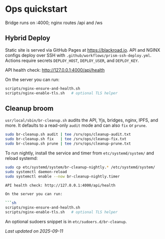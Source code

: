 # Ops quickstart
Bridge runs on :4000; nginx routes /api and /ws

## Hybrid Deploy

Static site is served via GitHub Pages at https://blackroad.io.
API and NGINX configs deploy over SSH with `.github/workflows/prism-ssh-deploy.yml`.
Actions require secrets `DEPLOY_HOST`, `DEPLOY_USER`, and `DEPLOY_KEY`.

API health check: http://127.0.0.1:4000/api/health

On the server you can run:

```sh
scripts/nginx-ensure-and-health.sh
scripts/nginx-enable-tls.sh   # optional TLS helper
```

## Cleanup broom

`usr/local/sbin/br-cleanup.sh` audits the API, Yjs, bridges, nginx, IPFS, and more. It defaults to a read-only `audit` mode and can also `fix` or `prune`.

```sh
sudo br-cleanup.sh audit | tee /srv/ops/cleanup-audit.txt
sudo br-cleanup.sh fix   | tee /srv/ops/cleanup-fix.txt
sudo br-cleanup.sh prune | tee /srv/ops/cleanup-prune.txt
```

To run nightly, install the service and timer from `etc/systemd/system/` and reload systemd:

```sh
sudo cp etc/systemd/system/br-cleanup-nightly.* /etc/systemd/system/
sudo systemctl daemon-reload
sudo systemctl enable --now br-cleanup-nightly.timer

API health check: http://127.0.0.1:4000/api/health

On the server you can run:

```sh
scripts/nginx-ensure-and-health.sh
scripts/nginx-enable-tls.sh   # optional TLS helper
```

An optional sudoers snippet is in `etc/sudoers.d/br-cleanup`.


_Last updated on 2025-09-11_
